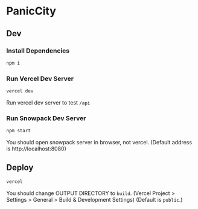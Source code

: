 # PanicCity
## Dev
### Install Dependencies
```sh
npm i
```
### Run Vercel Dev Server
```sh
vercel dev
```
Run vercel dev server to test `/api`
### Run Snowpack Dev Server
```sh
npm start
```
You should open snowpack server in browser, not vercel. (Default address is http://localhost:8080)

## Deploy
```sh
vercel
```
You should change OUTPUT DIRECTORY to `build`. (Vercel Project > Settings > General > Build & Development Settings) (Default is `public`.)